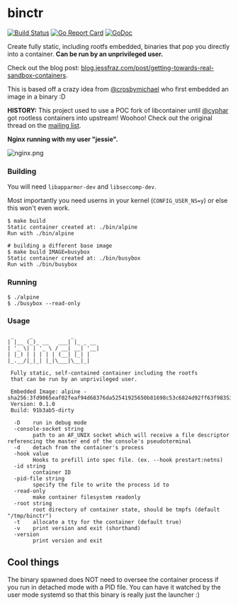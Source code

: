 # binctr

[![Build Status](https://travis-ci.org/genuinetools/binctr.svg?branch=master)](https://travis-ci.org/genuinetools/binctr)
[![Go Report Card](https://goreportcard.com/badge/github.com/genuinetools/binctr)](https://goreportcard.com/report/github.com/genuinetools/binctr)
[![GoDoc](https://godoc.org/github.com/genuinetools/binctr?status.svg)](https://godoc.org/github.com/genuinetools/binctr)

Create fully static, including rootfs embedded, binaries that pop you directly
into a container. **Can be run by an unprivileged user.**

Check out the blog post: [blog.jessfraz.com/post/getting-towards-real-sandbox-containers](https://blog.jessfraz.com/post/getting-towards-real-sandbox-containers/).

This is based off a crazy idea from [@crosbymichael](https://github.com/crosbymichael)
who first embedded an image in a binary :D

**HISTORY:** This project used to use a POC fork of libcontainer until [@cyphar](https://github.com/cyphar)
got rootless containers into upstream! Woohoo!
Check out the original thread on the 
[mailing list](https://groups.google.com/a/opencontainers.org/forum/#!topic/dev/yutVaSLcqWI).

**Nginx running with my user "jessie".**

![nginx.png](nginx.png)


### Building

You will need `libapparmor-dev` and `libseccomp-dev`.

Most importantly you need userns in your kernel (`CONFIG_USER_NS=y`)
or else this won't even work.

```console
$ make build
Static container created at: ./bin/alpine
Run with ./bin/alpine

# building a different base image
$ make build IMAGE=busybox
Static container created at: ./bin/busybox
Run with ./bin/busybox
```

### Running

```console
$ ./alpine
$ ./busybox --read-only
```

### Usage

```console
 _     _            _
| |__ (_)_ __   ___| |_ _ __
| '_ \| | '_ \ / __| __| '__|
| |_) | | | | | (__| |_| |
|_.__/|_|_| |_|\___|\__|_|

 Fully static, self-contained container including the rootfs
 that can be run by an unprivileged user.

 Embedded Image: alpine - sha256:3fd9065eaf02feaf94d68376da52541925650b81698c53c6824d92ff63f98353
 Version: 0.1.0
 Build: 91b3ab5-dirty

  -D    run in debug mode
  -console-socket string
        path to an AF_UNIX socket which will receive a file descriptor referencing the master end of the console's pseudoterminal
  -d    detach from the container's process
  -hook value
        Hooks to prefill into spec file. (ex. --hook prestart:netns)
  -id string
        container ID
  -pid-file string
        specify the file to write the process id to
  -read-only
        make container filesystem readonly
  -root string
        root directory of container state, should be tmpfs (default "/tmp/binctr")
  -t    allocate a tty for the container (default true)
  -v    print version and exit (shorthand)
  -version
        print version and exit
```

## Cool things

The binary spawned does NOT need to oversee the container process if you
run in detached mode with a PID file. You can have it watched by the user mode
systemd so that this binary is really just the launcher :)
